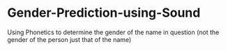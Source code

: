 # Gender-Prediction-using-Sound
Using Phonetics to determine the gender of the name in question (not the gender of the person just that of the name)
